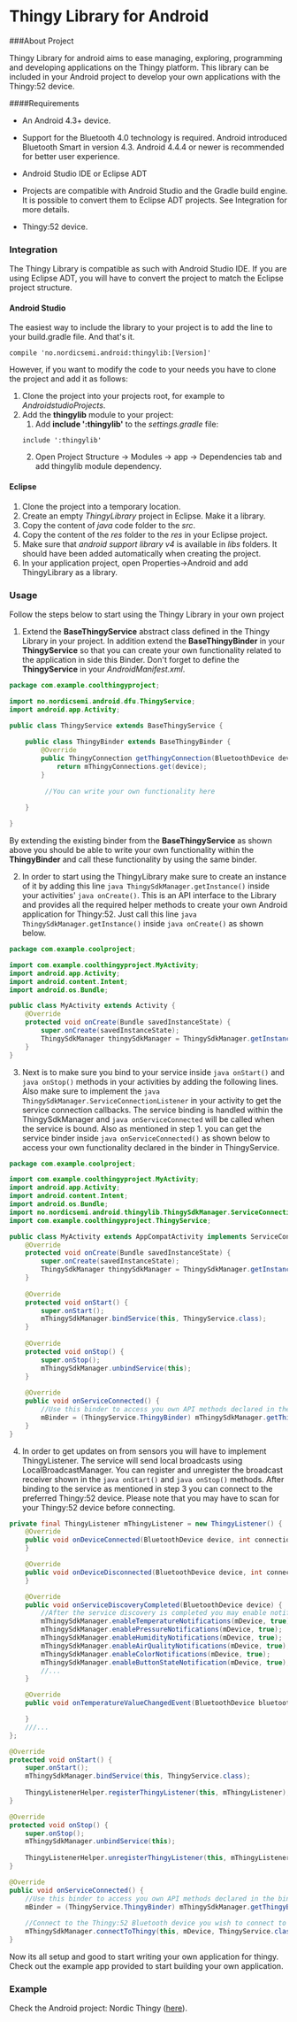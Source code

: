 # Thingy Library for Android

###About Project

Thingy Library for android aims to ease managing, exploring, programming and developing applications on the Thingy platform. This library can be included in your Android project to develop your own applications with the Thingy:52 device.

####Requirements

* An Android 4.3+ device.

* Support for the Bluetooth 4.0 technology is required. Android introduced Bluetooth Smart in version 4.3. Android 4.4.4 or newer is recommended for better user experience.

* Android Studio IDE or Eclipse ADT

* Projects are compatible with Android Studio and the Gradle build engine. It is possible to convert them to Eclipse ADT projects. See Integration for more details.

* Thingy:52 device.

### Integration

The Thingy Library is compatible as such with Android Studio IDE. If you are using Eclipse ADT, you will have to convert the project to match the Eclipse project structure.

#### Android Studio

The easiest way to include the library to your project is to add the line to your build.gradle file. And that's it.

```compile 'no.nordicsemi.android:thingylib:[Version]'``` 


However, if you want to modify the code to your needs you have to clone the project and add it as follows:

1. Clone the project into your projects root, for example to *AndroidstudioProjects*.
2. Add the **thingylib** module to your project:
    1. Add **include ':thingylib'** to the *settings.gradle* file: 
    ```
    include ':thingylib'
    ```
    2. Open Project Structure -> Modules -> app -> Dependencies tab and add thingylib module dependency.

#### Eclipse

1. Clone the project into a temporary location.
2. Create an empty *ThingyLibrary* project in Eclipse. Make it a library.
3. Copy the content of *java* code folder to the *src*.
4. Copy the content of the *res* folder to the *res* in your Eclipse project.
5. Make sure that *android support library v4* is available in *libs* folders. It should have been added automatically when creating the project.
6. In your application project, open Properties->Android and add ThingyLibrary as a library.

### Usage

Follow the steps below to start using the Thingy Library in your own project

1. Extend the **BaseThingyService** abstract class defined in the Thingy Library in your project. In addition extend the **BaseThingyBinder** in your **ThingyService** so that you can create your own functionality related to the application in side this Binder. 
Don't forget to define the **ThingyService** in your *AndroidManifest.xml*.

```java
package com.example.coolthingyproject;

import no.nordicsemi.android.dfu.ThingyService;
import android.app.Activity;

public class ThingyService extends BaseThingyService {
    
    public class ThingyBinder extends BaseThingyBinder {         
        @Override
        public ThingyConnection getThingyConnection(BluetoothDevice device) {
            return mThingyConnections.get(device);
        }
         
         //You can write your own functionality here         
         
    }

}
```

By extending the existing binder from the **BaseThingyService** as shown above you should be able to write your own functionality within the **ThingyBinder** and call these functionality by using the same binder. 
 
2. In order to start using the ThingyLibrary make sure to create an instance of it by adding this line ```java ThingySdkManager.getInstance()``` inside your activities' ```java onCreate()```. 
This is an API interface to the Library and provides all the required helper methods to create your own Android application for Thingy:52.
Just call this line ```java ThingySdkManager.getInstance()``` inside ```java onCreate()``` as shown below.

```java
package com.example.coolproject;

import com.example.coolthingyproject.MyActivity;
import android.app.Activity;
import android.content.Intent;
import android.os.Bundle;

public class MyActivity extends Activity {
    @Override
    protected void onCreate(Bundle savedInstanceState) {
        super.onCreate(savedInstanceState);
        ThingySdkManager thingySdkManager = ThingySdkManager.getInstance();
    }
}
```

3. Next is to make sure you bind to your service inside ```java onStart()``` and ```java onStop()``` methods in your activities by adding the following lines.
Also make sure to implement the ```java ThingySdkManager.ServiceConnectionListener``` in your activity to get the service connection callbacks.
The service binding is handled within the ThingySdkManager and ```java onServiceConnected``` will be called when the service is bound.
Also as mentioned in step 1. you can get the service binder inside ```java onServiceConnected()``` as shown below to access your own functionality declared in the binder in ThingyService.

```java
package com.example.coolproject;

import com.example.coolthingyproject.MyActivity;
import android.app.Activity;
import android.content.Intent;
import android.os.Bundle;
import no.nordicsemi.android.thingylib.ThingySdkManager.ServiceConnectionListener;
import com.example.coolthingyproject.ThingyService;

public class MyActivity extends AppCompatActivity implements ServiceConnectionListener {
    @Override
    protected void onCreate(Bundle savedInstanceState) {
        super.onCreate(savedInstanceState);
        ThingySdkManager thingySdkManager = ThingySdkManager.getInstance();
    }
              
    @Override
    protected void onStart() {
        super.onStart();
        mThingySdkManager.bindService(this, ThingyService.class);
    }
    
    @Override
    protected void onStop() {
        super.onStop();
        mThingySdkManager.unbindService(this);
    }
    
    @Override
    public void onServiceConnected() {
        //Use this binder to access you own API methods declared in the binder inside ThingyService
        mBinder = (ThingyService.ThingyBinder) mThingySdkManager.getThingyBinder();
    }
}
```

4. In order to get updates on from sensors you will have to implement ThingyListener. The service will send local broadcasts using LocalBroadcastManager. 
You can register and unregister the broadcast receiver shown in the ```java onStart()``` and ```java onStop()``` methods. After binding to the service as mentioned in step 3 you can connect to the preferred Thingy:52 device. 
Please note that you may have to scan for your Thingy:52 device before connecting.

```java
private final ThingyListener mThingyListener = new ThingyListener() {
    @Override
    public void onDeviceConnected(BluetoothDevice device, int connectionState) {
    }

    @Override
    public void onDeviceDisconnected(BluetoothDevice device, int connectionState) {
    }

    @Override
    public void onServiceDiscoveryCompleted(BluetoothDevice device) {
        //After the service discovery is completed you may enable notifications for each and every sensor you wish
        mThingySdkManager.enableTemperatureNotifications(mDevice, true);
        mThingySdkManager.enablePressureNotifications(mDevice, true);
        mThingySdkManager.enableHumidityNotifications(mDevice, true);
        mThingySdkManager.enableAirQualityNotifications(mDevice, true);
        mThingySdkManager.enableColorNotifications(mDevice, true);
        mThingySdkManager.enableButtonStateNotification(mDevice, true);
        //...
    }

    @Override
    public void onTemperatureValueChangedEvent(BluetoothDevice bluetoothDevice, String temperature) {

    }
    ///...
};

@Override
protected void onStart() {
    super.onStart();
    mThingySdkManager.bindService(this, ThingyService.class);
    
    ThingyListenerHelper.registerThingyListener(this, mThingyListener);
}

@Override
protected void onStop() {
    super.onStop();
    mThingySdkManager.unbindService(this);
    
    ThingyListenerHelper.unregisterThingyListener(this, mThingyListener);
}

@Override
public void onServiceConnected() {
    //Use this binder to access you own API methods declared in the binder inside ThingyService
    mBinder = (ThingyService.ThingyBinder) mThingySdkManager.getThingyBinder();
    
    //Connect to the Thingy:52 Bluetooth device you wish to connect to after binding 
    mThingySdkManager.connectToThingy(this, mDevice, ThingyService.class);    
}

```


Now its all setup and good to start writing your own application for thingy. Check out the example app provided to start building your own application.

### Example

Check the Android project: Nordic Thingy ([here](https://github.com/NordicSemiconductor/Android-Nordic-Thingy "Nordic Thingy")).
